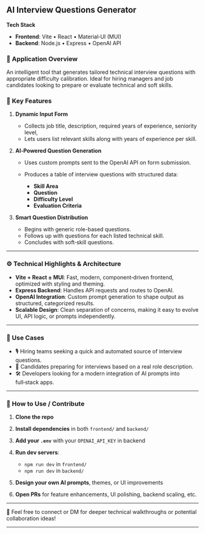 ## AI Interview Questions Generator

**Tech Stack**

- **Frontend**: Vite • React • Material‑UI (MUI)
- **Backend**: Node.js • Express • OpenAI API

### 🚀 Application Overview

An intelligent tool that generates tailored technical interview questions with appropriate difficulty calibration. Ideal for hiring managers and job candidates looking to prepare or evaluate technical and soft skills.

### 🧩 Key Features

1. **Dynamic Input Form**

   - Collects job title, description, required years of experience, seniority level,
   - Lets users list relevant skills along with years of experience per skill.

2. **AI‑Powered Question Generation**

   - Uses custom prompts sent to the OpenAI API on form submission.
   - Produces a table of interview questions with structured data:

     - **Skill Area**
     - **Question**
     - **Difficulty Level**
     - **Evaluation Criteria**

3. **Smart Question Distribution**

   - Begins with generic role-based questions.
   - Follows up with questions for each listed technical skill.
   - Concludes with soft‑skill questions.

---

### ⚙️ Technical Highlights & Architecture

- **Vite + React ± MUI**: Fast, modern, component‑driven frontend, optimized with styling and theming.
- **Express Backend**: Handles API requests and routes to OpenAI.
- **OpenAI Integration**: Custom prompt generation to shape output as structured, categorized results.
- **Scalable Design**: Clean separation of concerns, making it easy to evolve UI, API logic, or prompts independently.

---

### 🎯 Use Cases

- 🎙 Hiring teams seeking a quick and automated source of interview questions.
- 💼 Candidates preparing for interviews based on a real role description.
- 🛠 Developers looking for a modern integration of AI prompts into full‑stack apps.

---

### 📝 How to Use / Contribute

1. **Clone the repo**
2. **Install dependencies** in both `frontend/` and `backend/`
3. **Add your `.env`** with your `OPENAI_API_KEY` in backend
4. **Run dev servers**:

   - `npm run dev` in `frontend/`
   - `npm run dev` in `backend/`

5. **Design your own AI prompts**, themes, or UI improvements
6. **Open PRs** for feature enhancements, UI polishing, backend scaling, etc.

---

🔗 Feel free to connect or DM for deeper technical walkthroughs or potential collaboration ideas!

---
